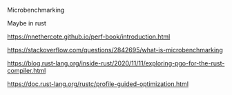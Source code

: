 Microbenchmarking

Maybe in rust

https://nnethercote.github.io/perf-book/introduction.html

https://stackoverflow.com/questions/2842695/what-is-microbenchmarking

https://blog.rust-lang.org/inside-rust/2020/11/11/exploring-pgo-for-the-rust-compiler.html

https://doc.rust-lang.org/rustc/profile-guided-optimization.html
